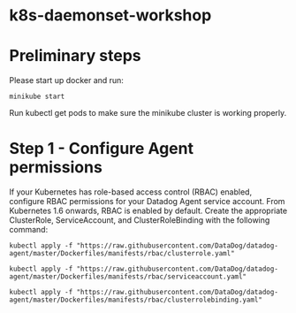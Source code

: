 # k8s-daemonset-workshop

# Preliminary steps

Please start up docker and run:
```
minikube start
```
Run kubectl get pods to make sure the minikube cluster is working properly.

# Step 1 - Configure Agent permissions

If your Kubernetes has role-based access control (RBAC) enabled, configure RBAC permissions for your Datadog Agent service account. From Kubernetes 1.6 onwards, RBAC is enabled by default. Create the appropriate ClusterRole, ServiceAccount, and ClusterRoleBinding with the following command:

```
kubectl apply -f "https://raw.githubusercontent.com/DataDog/datadog-agent/master/Dockerfiles/manifests/rbac/clusterrole.yaml"

kubectl apply -f "https://raw.githubusercontent.com/DataDog/datadog-agent/master/Dockerfiles/manifests/rbac/serviceaccount.yaml"

kubectl apply -f "https://raw.githubusercontent.com/DataDog/datadog-agent/master/Dockerfiles/manifests/rbac/clusterrolebinding.yaml"
```
